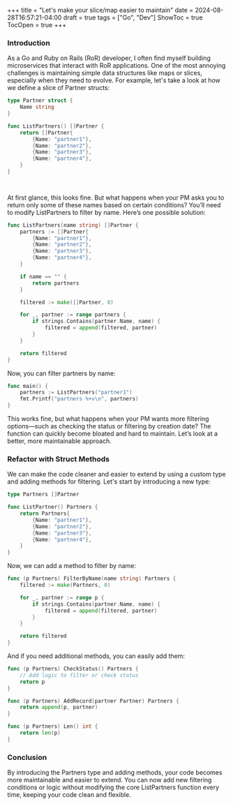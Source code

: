 +++
title = "Let's make your slice/map easier to maintain"
date = 2024-08-28T16:57:21-04:00
draft = true
tags = ["Go", "Dev"]
ShowToc = true
TocOpen = true
+++

### Introduction
As a Go and Ruby on Rails (RoR) developer, I often find myself building microservices that interact with RoR applications. One of the most annoying challenges is maintaining simple data structures like maps or slices, especially when they need to evolve. For example, let's take a look at how we define a slice of Partner structs:

``` go
type Partner struct {
    Name string
}

func ListPartners() []Partner {
    return []Partner{
        {Name: "partner1"},
        {Name: "partner2"},
        {Name: "partner3"},
        {Name: "partner4"},
    }
}

    
```
At first glance, this looks fine. But what happens when your PM asks you to return only some of these names based on certain conditions? You’ll need to modify ListPartners to filter by name. Here’s one possible solution:

``` go
func ListPartners(name string) []Partner {
    partners := []Partner{
        {Name: "partner1"},
        {Name: "partner2"},
        {Name: "partner3"},
        {Name: "partner4"},
    }

    if name == "" {
        return partners
    }

    filtered := make([]Partner, 0)

    for _, partner := range partners {
        if strings.Contains(partner.Name, name) {
            filtered = append(filtered, partner)
        }
    }

    return filtered
}

```
Now, you can filter partners by name:

```go
func main() {
    partners := ListPartners("partner1")
    fmt.Printf("partners %+v\n", partners)
}

```

This works fine, but what happens when your PM wants more filtering options—such as checking the status or filtering by creation date? The function can quickly become bloated and hard to maintain. Let’s look at a better, more maintainable approach.

### Refactor with Struct Methods
We can make the code cleaner and easier to extend by using a custom type and adding methods for filtering. Let's start by introducing a new type:
```go
type Partners []Partner

func ListPartner() Partners {
    return Partners{
        {Name: "partner1"},
        {Name: "partner2"},
        {Name: "partner3"},
        {Name: "partner4"},
    }
}

```
Now, we can add a method to filter by name:

```go
func (p Partners) FilterByName(name string) Partners {
    filtered := make(Partners, 0)

    for _, partner := range p {
        if strings.Contains(partner.Name, name) {
            filtered = append(filtered, partner)
        }
    }

    return filtered
}

```
And if you need additional methods, you can easily add them:

```go
func (p Partners) CheckStatus() Partners {
    // Add logic to filter or check status
    return p
}

func (p Partners) AddRecord(partner Partner) Partners {
    return append(p, partner)
}

func (p Partners) Len() int {
    return len(p)
}

```
### Conclusion
By introducing the Partners type and adding methods, your code becomes more maintainable and easier to extend. You can now add new filtering conditions or logic without modifying the core ListPartners function every time, keeping your code clean and flexible.